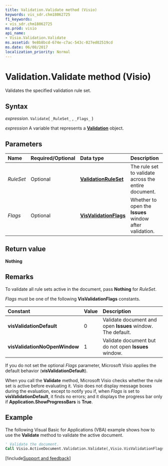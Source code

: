 ```yaml
---
title: Validation.Validate method (Visio)
keywords: vis_sdr.chm18062725
f1_keywords:
- vis_sdr.chm18062725
ms.prod: visio
api_name:
- Visio.Validation.Validate
ms.assetid: 9e8b8bcd-674e-c7ac-543c-027ed02519cd
ms.date: 06/08/2017
localization_priority: Normal
---
```



# Validation.Validate method (Visio)

Validates the specified validation rule set.


## Syntax

_expression_. `Validate`( `_RuleSet_` , `_Flags_` )

_expression_ A variable that represents a **[Validation](Visio.Validation.md)** object.


## Parameters



|Name|Required/Optional|Data type|Description|
|:-----|:-----|:-----|:-----|
| _RuleSet_|Optional| **[ValidationRuleSet](Visio.ValidationRuleSet.md)**|The rule set to validate across the entire document. |
| _Flags_|Optional| **[VisValidationFlags](Visio.VisValidationFlags.md)**|Whether to open the  **Issues** window after validation.|

## Return value

 **Nothing**


## Remarks

To validate all rule sets active in the document, pass  **Nothing** for _RuleSet_.

 _Flags_ must be one of the following **VisValidationFlags** constants.



|Constant|Value|Description|
|:-----|:-----|:-----|
| **visValidationDefault**|0|Validate document and open  **Issues** window. The default.|
| **visValidationNoOpenWindow**|1|Validate document but do not open  **Issues** window.|

If you do not set the optional  _Flags_ parameter, Microsoft Visio applies the default behavior (**visValidationDefault**).

When you call the  **Validate** method, Microsoft Visio checks whether the rule set is active before evaluating it. Visio does not display message boxes during the evaluation, except to notify you if, when _Flags_ is set to **visValidationDefault**, it finds no errors; and it displays the progress bar only if **Application.ShowProgressBars** is **True**.


## Example

The following Visual Basic for Applications (VBA) example shows how to use the  **Validate** method to validate the active document.


```vb
' Validate the document.
Call Visio.ActiveDocument.Validation.Validate(,Visio.VisValidationFlags.visValidationDefault)
```

[!include[Support and feedback](~/includes/feedback-boilerplate.md)]